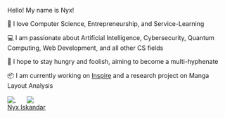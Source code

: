 Hello! My name is Nyx!

🧡 I love Computer Science, Entrepreneurship, and Service-Learning

💻 I am passionate about Artificial Intelligence, Cybersecurity, Quantum Computing, Web Development, and all other CS fields

🎯 I hope to stay hungry and foolish, aiming to become a multi-hyphenate

📦 I am currently working on <a href="https://github.com/xyntechx/Inspire">Inspire</a> and a research project on Manga Layout Analysis

<script src="https://platform.linkedin.com/badges/js/profile.js" async defer type="text/javascript"></script>
<a href="https://github.com/xyntechx">
  <img align="center" src="https://github-readme-stats.vercel.app/api/?username=xyntechx&show_icons=true&include_all_commits=true&theme=radical"/>
</a>
&nbsp;&nbsp;&nbsp;&nbsp;&nbsp;
<a href="https://github.com/xyntechx">
  <img align="center" src="https://github-readme-stats.vercel.app/api/top-langs/?username=xyntechx&exclude_repo=BlackHole,BlackHole-Game,MilkyWay-Game&theme=radical"/>
</a>
<div class="badge-base LI-profile-badge" data-locale="en_US" data-size="medium" data-theme="dark" data-type="VERTICAL" data-vanity="nyx-iskandar" data-version="v1"><a class="badge-base__link LI-simple-link" href="https://sg.linkedin.com/in/nyx-iskandar?trk=profile-badge">Nyx Iskandar</a></div>
              
